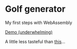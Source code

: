 # Golf generator

My first steps with WebAssembly

[Demo (underwhelming)](https://alexisloiselle.github.io/golf-generator-wasm)

A little less tasteful than [this](https://github.com/alexisloiselle/golf-generator)...